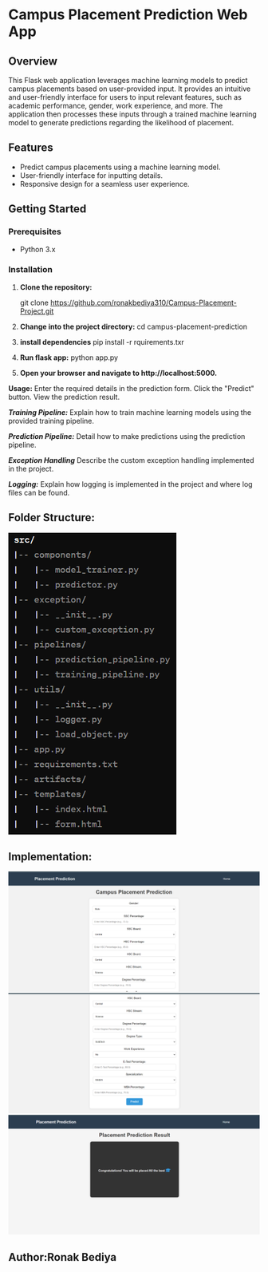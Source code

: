 # Campus Placement Prediction Web App

## Overview

This Flask web application leverages machine learning models to predict campus placements based on user-provided input. It provides an intuitive and user-friendly interface for users to input relevant features, such as academic performance, gender, work experience, and more. The application then processes these inputs through a trained machine learning model to generate predictions regarding the likelihood of placement.

## Features

- Predict campus placements using a machine learning model.
- User-friendly interface for inputting details.
- Responsive design for a seamless user experience.

## Getting Started

### Prerequisites

- Python 3.x


### Installation

1. **Clone the repository:**

   git clone https://github.com/ronakbediya310/Campus-Placement-Project.git

2. **Change into the project directory:**
       cd campus-placement-prediction

3. **install dependencies**
  pip install -r rquirements.txr

4. **Run flask app:**
  python  app.py

5. **Open your browser and navigate to http://localhost:5000.**



**Usage:**
Enter the required details in the prediction form.
Click the "Predict" button.
View the prediction result.

***Training Pipeline:***
Explain how to train machine learning models using the provided training pipeline.

***Prediction Pipeline:***
Detail how to make predictions using the prediction pipeline.

***Exception Handling***
Describe the custom exception handling implemented in the project.

***Logging:***
Explain how logging is implemented in the project and where log files can be found.

## Folder Structure:

![folder structure](image-1.png)


## Implementation:
![alt text](image-2.png)
![alt text](image-3.png)
![alt text](image-4.png)

## Author:Ronak Bediya